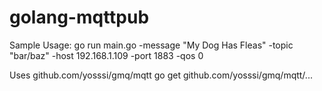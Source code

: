 # golang-mqttpub
   Sample Usage: go run main.go -message "My Dog Has Fleas" -topic "bar/baz" -host 192.168.1.109 -port 1883 -qos 0

Uses github.com/yosssi/gmq/mqtt
   go get github.com/yosssi/gmq/mqtt/...

